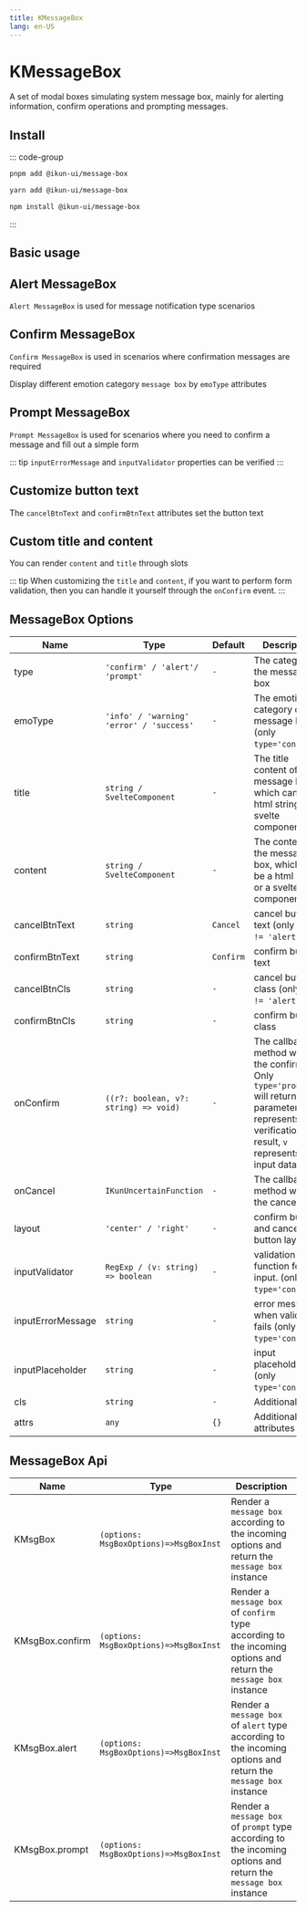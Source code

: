 ```yaml
---
title: KMessageBox
lang: en-US
---
```


# KMessageBox

A set of modal boxes simulating system message box, mainly for alerting information, confirm operations and prompting messages.

## Install

::: code-group

```bash [pnpm]
pnpm add @ikun-ui/message-box
```

```bash [yarn]
yarn add @ikun-ui/message-box
```

```bash [npm]
npm install @ikun-ui/message-box
```

:::

## Basic usage

<demo src="../../../../example/message-box/basic.svelte" github="MessageBox"></demo>

## Alert MessageBox

`Alert MessageBox` is used for message notification type scenarios

<demo src="../../../../example/message-box/alert.svelte" github="MessageBox"></demo>

## Confirm MessageBox

`Confirm MessageBox` is used in scenarios where confirmation messages are required

<demo src="../../../../example/message-box/confirm.svelte" github="MessageBox"></demo>

Display different emotion category `message box` by `emoType` attributes

<demo src="../../../../example/message-box/type.svelte" github="MessageBox"></demo>

## Prompt MessageBox

`Prompt MessageBox` is used for scenarios where you need to confirm a message and fill out a simple form

::: tip
`inputErrorMessage` and `inputValidator` properties can be verified
:::

<demo src="../../../../example/message-box/prompt.svelte" github="MessageBox"></demo>

## Customize button text

The `cancelBtnText` and `confirmBtnText` attributes set the button text

<demo src="../../../../example/message-box/btn-text.svelte" github="MessageBox"></demo>

## Custom title and content

You can render `content` and `title` through slots

::: tip
When customizing the `title` and `content`, 
if you want to perform form validation, then you can handle it yourself through the `onConfirm` event.
:::

<demo src="../../../../example/message-box/custom.svelte" github="MessageBox"></demo>

## MessageBox Options

| Name              | Type                                      | Default   | Description                                                                                                                                              |
| ----------------- | ----------------------------------------- | --------- | -------------------------------------------------------------------------------------------------------------------------------------------------------- |
| type              | `'confirm' / 'alert'/ 'prompt'`           | `-`       | The category of the message box                                                                                                                          |
| emoType           | `'info' / 'warning'  'error' / 'success'` | `-`       | The emotion category of the message box (only `type='confirm'`)                                                                                          |
| title             | `string / SvelteComponent`                | `-`       | The title content of the message box, which can be a html string or a svelte component                                                                   |
| content           | `string / SvelteComponent`                | `-`       | The content of the message box, which can be a html string or a svelte component                                                                         |
| cancelBtnText     | `string`                                  | `Cancel`  | cancel button text (only `type != 'alert'`)                                                                                                              |
| confirmBtnText    | `string`                                  | `Confirm` | confirm button text                                                                                                                                      |
| cancelBtnCls      | `string`                                  | `-`       | cancel button class (only `type != 'alert'`)                                                                                                             |
| confirmBtnCls     | `string`                                  | `-`       | confirm button class                                                                                                                                     |
| onConfirm         | `((r?: boolean, v?: string) => void)`     | `-`       | The callback method when the confirm, Only `type='prompt'` will return parameters, 'r' represents the verification result, `v` represents the input data |
| onCancel          | `IKunUncertainFunction`                   | `-`       | The callback method when the cancel                                                                                                                      |
| layout            | `'center' / 'right'`                      | `-`       | confirm button and cancel button layout                                                                                                                  |
| inputValidator    | `RegExp / (v: string) => boolean`         | `-`       | validation function for the input. (only `type='confirm'`)                                                                                               |
| inputErrorMessage | `string`                                  | `-`       | error message when validation fails (only `type='confirm'`)                                                                                              |
| inputPlaceholder  | `string`                                  | `-`       | input placeholder (only `type='confirm'`)                                                                                                                |
| cls               | `string`                                  | `-`       | Additional class                                                                                                                                         |
| attrs             | `any`                                     | `{}`      | Additional attributes                                                                                                                                    |

## MessageBox Api

| Name            | Type                                   | Description                                                                                                      |
| --------------- | -------------------------------------- | ---------------------------------------------------------------------------------------------------------------- |
| KMsgBox         | `(options: MsgBoxOptions)=>MsgBoxInst` | Render a `message box` according to the incoming options and return the `message box` instance                   |
| KMsgBox.confirm | `(options: MsgBoxOptions)=>MsgBoxInst` | Render a `message box` of `confirm` type according to the incoming options and return the `message box` instance |
| KMsgBox.alert   | `(options: MsgBoxOptions)=>MsgBoxInst` | Render a `message box` of `alert` type according to the incoming options and return the `message box` instance   |
| KMsgBox.prompt  | `(options: MsgBoxOptions)=>MsgBoxInst` | Render a `message box` of `prompt` type according to the incoming options and return the `message box` instance  |
